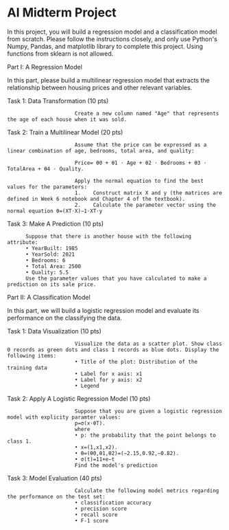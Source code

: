 # AI Midterm Project

In this project, you will build a regression model and a classification model from scratch. Please follow the instructions closely, and only use Python's Numpy, Pandas, and matplotlib library to complete this project. Using functions from sklearn is not allowed.

Part I: A Regression Model

In this part, please build a multilinear regression model that extracts the relationship between housing prices and other relevant variables. 


Task 1: Data Transformation (10 pts)

                          Create a new column named "Age" that represents the age of each house when it was sold.


Task 2: Train a Multilinear Model (20 pts)

                          Assume that the price can be expressed as a linear combination of age, bedrooms, total area, and quality:

                          Price= θ0 + θ1 ⋅ Age + θ2 ⋅ Bedrooms + θ3 ⋅ TotalArea + θ4 ⋅ Quality.

                          Apply the normal equation to find the best values for the parameters:
                          1.	Construct matrix X and y (the matrices are defined in Week 6 notebook and Chapter 4 of the textbook).
                          2.	Calculate the parameter vector using the normal equation θ=(XT⋅X)−1⋅XT⋅y


 Task 3: Make A Prediction (10 pts)

          Suppose that there is another house with the following attribute:
          •	YearBuilt: 1985
          •	YearSold: 2021
          •	Bedrooms: 6
          •	Total Area: 2500
          •	Quality: 5.5
          Use the parameter values that you have calculated to make a prediction on its sale price.



Part II: A Classification Model

  In this part, we will build a logistic regression model and evaluate its performance on the classifying the data.


Task 1: Data Visualization (10 pts)

                          Visualize the data as a scatter plot. Show class 0 records as green dots and class 1 records as blue dots. Display the following items:
                          •	Title of the plot: Distribution of the training data
                          •	Label for x axis: x1
                          •	Label for y axis: x2
                          •	Legend


Task 2: Apply A Logistic Regression Model (10 pts)

                          Suppose that you are given a logistic regression model with explicity paramter values:
                          p=σ(x⋅θT).
                          where
                          •	p: the probability that the point belongs to class 1.
                          •	x=(1,x1,x2).
                          •	θ=(θ0,θ1,θ2)=(−2.15,0.92,−0.82).
                          •	σ(t)=11+e−t
                          Find the model's prediction


Task 3: Model Evaluation (40 pts)

                          Calculate the following model metrics regarding the performance on the test set:
                          •	classification accuracy
                          •	precision score
                          •	recall score
                          •	F-1 score



